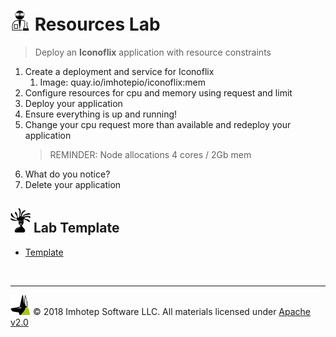 # <img src="../assets/lab.png" width="32" height="auto"/> Resources Lab

> Deploy an **Iconoflix** application with resource constraints

1. Create a deployment and service for Iconoflix
    1. Image: quay.io/imhotepio/iconoflix:mem
2. Configure resources for cpu and memory using request and limit
3. Deploy your application
4. Ensure everything is up and running!
5. Change your cpu request more than available and redeploy your application
   > REMINDER: Node allocations 4 cores / 2Gb mem
6. What do you notice?
7. Delete your application

## <img src="../assets/face.png" width="32" height="auto"/> Lab Template

+ [Template](./tpl.yml)

<br/>

---
<img src="../assets/imhotep_logo.png" width="32" height="auto"/> © 2018 Imhotep Software LLC.
All materials licensed under [Apache v2.0](http://www.apache.org/licenses/LICENSE-2.0)